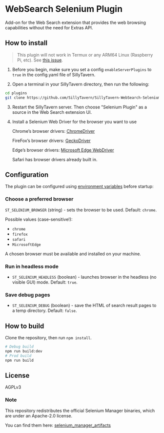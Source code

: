 # WebSearch Selenium Plugin

Add-on for the Web Search extension that provides the web browsing capabilities without the need for Extras API.

## How to install

> This plugin will not work in Termux or any ARM64 Linux (Raspberry Pi, etc). See [this issue](https://github.com/SillyTavern/SillyTavern-WebSearch-Selenium/issues/1).

1. Before you begin, make sure you set a config `enableServerPlugins` to `true` in the config.yaml file of SillyTavern.

2. Open a terminal in your SillyTavern directory, then run the following:

```bash
cd plugins
git clone https://github.com/SillyTavern/SillyTavern-WebSearch-Selenium
```

3. Restart the SillyTavern server. Then choose "Selenium Plugin" as a source in the Web Search extension UI.

4.  Install a Selenium Web Driver for the browser you want to use

    Chrome’s browser drivers: [ChromeDriver](https://developer.chrome.com/docs/chromedriver/)
    
    FireFox’s browser drivers: [GeckoDriver](https://github.com/mozilla/geckodriver/releases)
    
    Edge’s browser drivers: [Microsoft Edge WebDriver](https://developer.microsoft.com/en-us/microsoft-edge/tools/webdriver/?form=MA13LH)
    
    Safari has browser drivers already built in.
   
## Configuration

The plugin can be configured using [environment variables](https://dev.to/pizofreude/environment-variables-a-comprehensive-guide-34dg) before startup:

### Choose a preferred browser

`ST_SELENIUM_BROWSER` (string) - sets the browser to be used. Default: `chrome`.

Possible values (case-sensitive!):

* `chrome`
* `firefox`
* `safari`
* `MicrosoftEdge`

A chosen browser must be available and installed on your machine.

### Run in headless mode

* `ST_SELENIUM_HEADLESS` (boolean) - launches browser in the headless (no visible GUI) mode. Default: `true`.

### Save debug pages

* `ST_SELENIUM_DEBUG` (boolean) - save the HTML of search result pages to a temp directory. Default: `false`.

## How to build

Clone the repository, then run `npm install`.

```bash
# Debug build
npm run build:dev
# Prod build
npm run build
```

## License

AGPLv3

### Note

This repository redistributes the official Selenium Manager binaries, which are under an Apache-2.0 license.

You can find them here: [selenium_manager_artifacts](https://github.com/SeleniumHQ/selenium_manager_artifacts)
